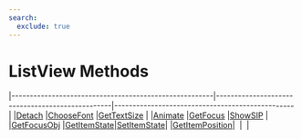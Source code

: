 ```yaml
---
search:
  exclude: true
---
```


<h1 class="heading"><span class="name">ListView Methods</span></h1>

|-------------------------------------------------------|-------------------------------------------------|-------------------------------------------------|
|[Detach](../methodorevents/detach.md)                  |[ChooseFont](../methodorevents/choosefont.md)    |[GetTextSize](../methodorevents/gettextsize.md)  |
|[Animate](../methodorevents/animate.md)                |[GetFocus](../methodorevents/getfocus.md)        |[ShowSIP](../methodorevents/showsip.md)          |
|[GetFocusObj](../methodorevents/getfocusobj.md)        |[GetItemState](../methodorevents/getitemstate.md)|[SetItemState](../methodorevents/setitemstate.md)|
|[GetItemPosition](../methodorevents/getitemposition.md)|&nbsp;                                           |&nbsp;                                           |
